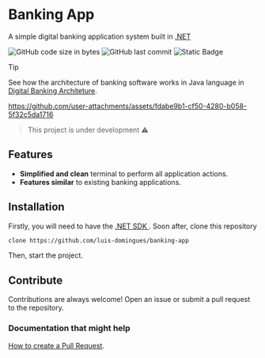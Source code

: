 # Banking App

A simple digital banking application system built in <a href="https://dotnet.microsoft.com/en-us/" target="_blank">.NET</a>

![GitHub code size in bytes](https://img.shields.io/github/languages/code-size/luis-domingues/banking-app)
![GitHub last commit](https://img.shields.io/github/last-commit/luis-domingues/banking-app)
![Static Badge](https://img.shields.io/badge/.NET-8.0-purple)

> [!TIP]
> See how the architecture of banking software works in Java language in [Digital Banking Architeture](https://github.com/luis-domingues/challenge-digital-bank-architecture-java).

https://github.com/user-attachments/assets/fdabe9b1-cf50-4280-b058-5f32c5da1716

> This project is under development ⚠

## Features
* **Simplified and clean** terminal to perform all application actions.
* **Features similar** to existing banking applications.

## Installation
Firstly, you will need to have the [.NET SDK ](https://learn.microsoft.com/en-us/dotnet/core/install/). Soon after, clone this repository
```bash
clone https://github.com/luis-domingues/banking-app
```
Then, start the project.

## Contribute 
Contributions are always welcome! Open an issue or submit a pull request to the repository.

<h3>Documentation that might help</h3>

[How to create a Pull Request](https://www.atlassian.com/git/tutorials/making-a-pull-request).
